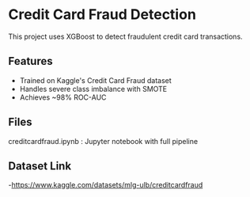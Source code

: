 # Credit Card Fraud Detection

This project uses XGBoost to detect fraudulent credit card transactions.

## Features
- Trained on Kaggle's Credit Card Fraud dataset
- Handles severe class imbalance with SMOTE
- Achieves ~98% ROC-AUC

## Files
creditcardfraud.ipynb  : Jupyter notebook with full pipeline
## Dataset Link
-https://www.kaggle.com/datasets/mlg-ulb/creditcardfraud
